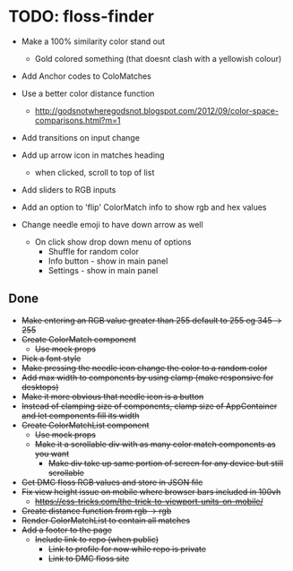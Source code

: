 # TODO: floss-finder

- Make a 100% similarity color stand out
    - Gold colored something (that doesnt clash with a yellowish colour)

- Add Anchor codes to ColoMatches

- Use a better color distance function
    - http://godsnotwheregodsnot.blogspot.com/2012/09/color-space-comparisons.html?m=1

- Add transitions on input change

- Add up arrow icon in matches heading
    - when clicked, scroll to top of list

- Add sliders to RGB inputs

- Add an option to 'flip' ColorMatch info to show rgb and hex values

- Change needle emoji to have down arrow as well
    - On click show drop down menu of options
        - Shuffle for random color
        - Info button - show in main panel
        - Settings - show in main panel


## Done
- ~~Make entering an RGB value greater than 255 default to 255 eg 345 -> 255~~
- ~~Create ColorMatch component~~
    - ~~Use mock props~~
- ~~Pick a font style~~
- ~~Make pressing the needle icon change the color to a random color~~
- ~~Add max width to components by using clamp (make responsive for desktops)~~
- ~~Make it more obvious that needle icon is a button~~
- ~~Instead of clamping size of components, clamp size of AppContainer and let components fill its width~~
- ~~Create ColorMatchList component~~
    - ~~Use mock props~~
    - ~~Make it a scrollable div with as many color match components as you want~~
        - ~~Make div take up same portion of screen for any device but still scrollable~~
- ~~Get DMC floss RGB values and store in JSON file~~
- ~~Fix view height issue on mobile where browser bars included in 100vh~~
    - ~~https://css-tricks.com/the-trick-to-viewport-units-on-mobile/~~
- ~~Create distance function from rgb -> rgb~~
- ~~Render ColorMatchList to contain all matches~~
- ~~Add a footer to the page~~
    - ~~Include link to repo (when public)~~
        - ~~Link to profile for now while repo is private~~
        - ~~Link to DMC floss site~~